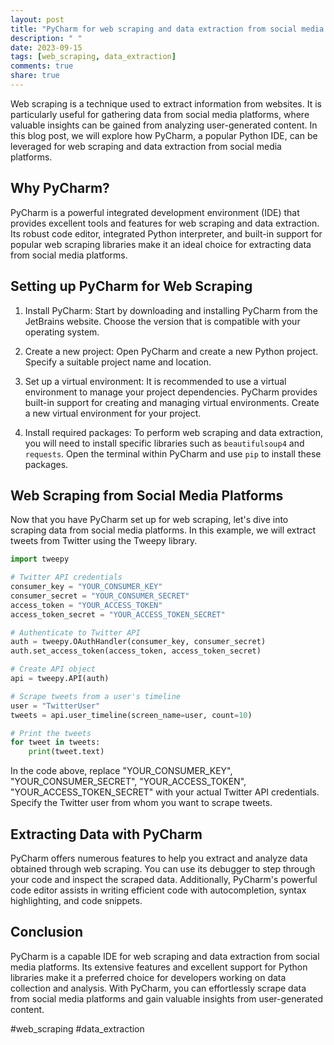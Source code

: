 ```yaml
---
layout: post
title: "PyCharm for web scraping and data extraction from social media platforms"
description: " "
date: 2023-09-15
tags: [web_scraping, data_extraction]
comments: true
share: true
---
```


Web scraping is a technique used to extract information from websites. It is particularly useful for gathering data from social media platforms, where valuable insights can be gained from analyzing user-generated content. In this blog post, we will explore how PyCharm, a popular Python IDE, can be leveraged for web scraping and data extraction from social media platforms.

## Why PyCharm?

PyCharm is a powerful integrated development environment (IDE) that provides excellent tools and features for web scraping and data extraction. Its robust code editor, integrated Python interpreter, and built-in support for popular web scraping libraries make it an ideal choice for extracting data from social media platforms.

## Setting up PyCharm for Web Scraping

1. Install PyCharm: Start by downloading and installing PyCharm from the JetBrains website. Choose the version that is compatible with your operating system.

2. Create a new project: Open PyCharm and create a new Python project. Specify a suitable project name and location.

3. Set up a virtual environment: It is recommended to use a virtual environment to manage your project dependencies. PyCharm provides built-in support for creating and managing virtual environments. Create a new virtual environment for your project.

4. Install required packages: To perform web scraping and data extraction, you will need to install specific libraries such as `beautifulsoup4` and `requests`. Open the terminal within PyCharm and use `pip` to install these packages.

## Web Scraping from Social Media Platforms

Now that you have PyCharm set up for web scraping, let's dive into scraping data from social media platforms. In this example, we will extract tweets from Twitter using the Tweepy library.

```python
import tweepy

# Twitter API credentials
consumer_key = "YOUR_CONSUMER_KEY"
consumer_secret = "YOUR_CONSUMER_SECRET"
access_token = "YOUR_ACCESS_TOKEN"
access_token_secret = "YOUR_ACCESS_TOKEN_SECRET"

# Authenticate to Twitter API
auth = tweepy.OAuthHandler(consumer_key, consumer_secret)
auth.set_access_token(access_token, access_token_secret)

# Create API object
api = tweepy.API(auth)

# Scrape tweets from a user's timeline
user = "TwitterUser"
tweets = api.user_timeline(screen_name=user, count=10)

# Print the tweets
for tweet in tweets:
    print(tweet.text)
```

In the code above, replace "YOUR_CONSUMER_KEY", "YOUR_CONSUMER_SECRET", "YOUR_ACCESS_TOKEN", "YOUR_ACCESS_TOKEN_SECRET" with your actual Twitter API credentials. Specify the Twitter user from whom you want to scrape tweets.

## Extracting Data with PyCharm

PyCharm offers numerous features to help you extract and analyze data obtained through web scraping. You can use its debugger to step through your code and inspect the scraped data. Additionally, PyCharm's powerful code editor assists in writing efficient code with autocompletion, syntax highlighting, and code snippets.

## Conclusion

PyCharm is a capable IDE for web scraping and data extraction from social media platforms. Its extensive features and excellent support for Python libraries make it a preferred choice for developers working on data collection and analysis. With PyCharm, you can effortlessly scrape data from social media platforms and gain valuable insights from user-generated content.

#web_scraping #data_extraction
